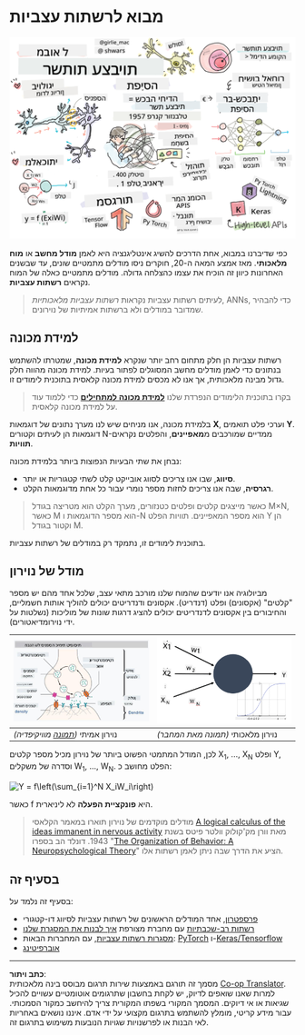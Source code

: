 <!--
CO_OP_TRANSLATOR_METADATA:
{
  "original_hash": "5abc5f7978919be90cd313f0c20e8228",
  "translation_date": "2025-09-07T14:34:16+00:00",
  "source_file": "lessons/3-NeuralNetworks/README.md",
  "language_code": "he"
}
-->
# מבוא לרשתות עצביות

![סיכום תוכן מבוא לרשתות עצביות בציור](../../../../translated_images/ai-neuralnetworks.1c687ae40bc86e834f497844866a26d3e0886650a67a4bbe29442e2f157d3b18.he.png)

כפי שדיברנו במבוא, אחת הדרכים להשיג אינטליגנציה היא לאמן **מודל מחשב** או **מוח מלאכותי**. מאז אמצע המאה ה-20, חוקרים ניסו מודלים מתמטיים שונים, עד שבשנים האחרונות כיוון זה הוכיח את עצמו כהצלחה גדולה. מודלים מתמטיים כאלה של המוח נקראים **רשתות עצביות**.

> לעיתים רשתות עצביות נקראות *רשתות עצביות מלאכותיות*, ANNs, כדי להבהיר שמדובר במודלים ולא ברשתות אמיתיות של נוירונים.

## למידת מכונה

רשתות עצביות הן חלק מתחום רחב יותר שנקרא **למידת מכונה**, שמטרתו להשתמש בנתונים כדי לאמן מודלים מחשב המסוגלים לפתור בעיות. למידת מכונה מהווה חלק גדול מבינה מלאכותית, אך אנו לא מכסים למידת מכונה קלאסית בתוכנית לימודים זו.

> בקרו בתוכנית הלימודים הנפרדת שלנו **[למידת מכונה למתחילים](http://github.com/microsoft/ml-for-beginners)** כדי ללמוד עוד על למידת מכונה קלאסית.

בלמידת מכונה, אנו מניחים שיש לנו מערך נתונים של דוגמאות **X**, וערכי פלט תואמים **Y**. דוגמאות הן לעיתים וקטורים N-ממדיים שמורכבים מ**מאפיינים**, והפלטים נקראים **תוויות**.

נבחן את שתי הבעיות הנפוצות ביותר בלמידת מכונה:

* **סיווג**, שבו אנו צריכים לסווג אובייקט קלט לשתי קטגוריות או יותר.
* **רגרסיה**, שבה אנו צריכים לחזות מספר נומרי עבור כל אחת מדוגמאות הקלט.

> כאשר מייצגים קלטים ופלטים כטנזורים, מערך הקלט הוא מטריצה בגודל M×N, כאשר M הוא מספר הדוגמאות ו-N הוא מספר המאפיינים. תוויות הפלט Y הן וקטור בגודל M.

בתוכנית לימודים זו, נתמקד רק במודלים של רשתות עצביות.

## מודל של נוירון

מביולוגיה אנו יודעים שהמוח שלנו מורכב מתאי עצב, שלכל אחד מהם יש מספר "קלטים" (אקסונים) ופלט (דנדריט). אקסונים ודנדריטים יכולים להוליך אותות חשמליים, והחיבורים בין אקסונים לדנדריטים יכולים להציג דרגות שונות של מוליכות (נשלטות על ידי נוירומדיאטורים).

![מודל של נוירון](../../../../translated_images/synapse-wikipedia.ed20a9e4726ea1c6a3ce8fec51c0b9bec6181946dca0fe4e829bc12fa3bacf01.he.jpg) | ![מודל של נוירון](../../../../translated_images/artneuron.1a5daa88d20ebe6f5824ddb89fba0bdaaf49f67e8230c1afbec42909df1fc17e.he.png)
----|----
נוירון אמיתי *([תמונה](https://en.wikipedia.org/wiki/Synapse#/media/File:SynapseSchematic_lines.svg) מוויקיפדיה)* | נוירון מלאכותי *(תמונה מאת המחבר)*

לכן, המודל המתמטי הפשוט ביותר של נוירון מכיל מספר קלטים X<sub>1</sub>, ..., X<sub>N</sub> ופלט Y, וסדרה של משקלים W<sub>1</sub>, ..., W<sub>N</sub>. הפלט מחושב כ:

<img src="images/netout.png" alt="Y = f\left(\sum_{i=1}^N X_iW_i\right)" width="131" height="53" align="center"/>

כאשר f היא **פונקציית הפעלה** לא ליניארית.

> מודלים מוקדמים של נוירון תוארו במאמר הקלאסי [A logical calculus of the ideas immanent in nervous activity](https://www.cs.cmu.edu/~./epxing/Class/10715/reading/McCulloch.and.Pitts.pdf) מאת וורן מק'קולוק וולטר פיטס בשנת 1943. דונלד הב בספרו "[The Organization of Behavior: A Neuropsychological Theory](https://books.google.com/books?id=VNetYrB8EBoC)" הציע את הדרך שבה ניתן לאמן רשתות אלו.

## בסעיף זה

בסעיף זה נלמד על:
* [פרספטרון](03-Perceptron/README.md), אחד המודלים הראשונים של רשתות עצביות לסיווג דו-קטגורי
* [רשתות רב-שכבתיות](04-OwnFramework/README.md) עם מחברת מצורפת [איך לבנות את המסגרת שלנו](04-OwnFramework/OwnFramework.ipynb)
* [מסגרות רשתות עצביות](05-Frameworks/README.md), עם המחברות הבאות: [PyTorch](05-Frameworks/IntroPyTorch.ipynb) ו-[Keras/Tensorflow](05-Frameworks/IntroKerasTF.ipynb)
* [אוברפיטינג](../../../../lessons/3-NeuralNetworks/05-Frameworks)

---

**כתב ויתור**:  
מסמך זה תורגם באמצעות שירות תרגום מבוסס בינה מלאכותית [Co-op Translator](https://github.com/Azure/co-op-translator). למרות שאנו שואפים לדיוק, יש לקחת בחשבון שתרגומים אוטומטיים עשויים להכיל שגיאות או אי דיוקים. המסמך המקורי בשפתו המקורית צריך להיחשב כמקור הסמכותי. עבור מידע קריטי, מומלץ להשתמש בתרגום מקצועי על ידי אדם. איננו נושאים באחריות לאי הבנות או לפרשנויות שגויות הנובעות משימוש בתרגום זה.